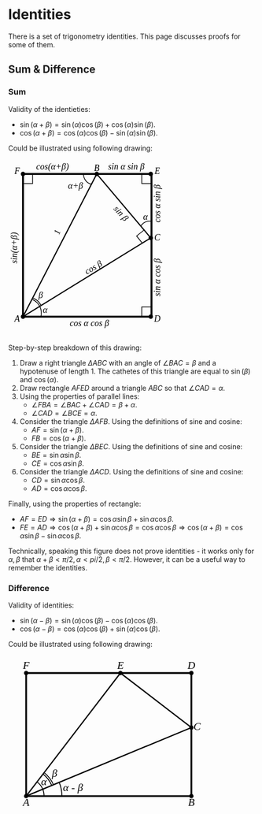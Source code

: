 # Identities

There is a set of trigonometry identities. This page discusses proofs for some of them.

## Sum & Difference

### Sum

Validity of the identieties:

- $\sin(\alpha + \beta) = \sin(\alpha)\cos(\beta) + \cos(\alpha)\sin(\beta)$.
- $\cos(\alpha + \beta) = \cos(\alpha)\cos(\beta) - \sin(\alpha)\sin(\beta)$.

Could be illustrated using following drawing:

<svg width="330" height="360" viewbox="-0.1 -0.1 1.1 1.2">
    <g>
        <circle cx="0" cy="0" r="0.015" />
        <circle cx="0.5" cy="0" r="0.015" />
        <circle cx="0.866" cy="0" r="0.015" />
        <circle cx="0.866" cy="0.433" r="0.015" />
        <circle cx="0.866" cy="0.966" r="0.015" />
        <circle cx="0" cy="0.966" r="0.015" />
    </g>
    <g stroke="black" stroke-width="0.013" fill="none">
        <path d="M 0.5 0 L 0.866 0.433 0 0.966 Z" stroke-width="0.008" />
        <rect x="0" y="0" width="0.871" height="0.966"   />
    </g>
    <g
        font-size="0.06"
        text-anchor="middle"
        style="font-family: 'LatinModern'"
        font-style="italic"
    >
        <text x="-0.04" y="0" >F</text>
        <text x="0.5" y="-0.02">B</text>
        <text x="0.91" y="0">E</text>
        <text x="0.91" y="0.45">C</text>
        <text x="0.91" y="1">D</text>
        <text x="-0.04" y="1">A</text>
        <text x="0.12" y="0.84">β</text>
        <text x="0.15" y="0.94">α</text>
        <text x="0.83" y="0.31">α</text>
        <text x="0.356" y="0.1">α+β</text>
        <text x="0.25" y="0.4" transform="rotate(-70 0.25 0.4)">1</text>
        <text x="0.5" y="0.7" transform="rotate(-30 0.4 0.7)">cos β</text>
        <text x="0.65" y="0.28" transform="rotate(48 0.65 0.28)">sin β</text>
        <text x="-0.04" y="0.5" transform="rotate(-90 -0.04 0.5)">sin(α+β)</text>
        <text x="0.2" y="-0.03">cos(α+β)</text>
        <text x="0.7" y="-0.03">sin α sin β</text>
        <text x="0.93" y="0.2" transform="rotate(-90 0.93 0.2)">cos α sin β</text>
        <text x="0.93" y="0.7" transform="rotate(-90 0.93 0.7)">sin α cos β</text>
        <text x="0.45" y="1.03">cos α cos β</text>
    </g>
    <g fill="none" stroke="black" stroke-width="0.005">
        <path d="M 0.065 0.85 A 0.1 0.1 0 0 1 0.12 0.97" />
        <path d="M 0.067 0.84 A 0.1 0.1 0 0 1 0.122 0.889" />
        <path d="M 0.41 0 A 0.07 0.07 0 0 0 0.465 0.07" />
        <path d="M 0.87 0.32 A 0.07 0.07 0 0 0 0.8 0.35" />
        <path d="M 0.871 0.9 L 0.805 0.9 0.805 0.966" />
        <path d="M 0.805 0 L 0.805 0.065 0.871 0.065" />
        <path d="M 0 0.065 L 0.065 0.065 0.065 0" />
        <path d="M 0.82 0.38 L 0.77 0.42 0.81 0.47" />
    </g>
</svg>

Step-by-step breakdown of this drawing:

1. Draw a right triangle $\Delta ABC$ with an angle of $\angle BAC = \beta$ and a hypotenuse of length 1. The cathetes of this triangle are equal to $\sin(\beta)$ and $\cos(\alpha)$.
2. Draw rectangle $AFED$ around a triangle $ABC$ so that $\angle CAD = \alpha$.
3. Using the properties of parallel lines:
    - $\angle FBA = \angle BAC + \angle CAD = \beta + \alpha$.
    - $\angle CAD = \angle BCE = \alpha$.
4. Consider the triangle $\Delta AFB$. Using the definitions of sine and cosine:
    - $AF=\sin{(\alpha + \beta)}$.
    - $FB=\cos{(\alpha + \beta)}$.
5. Consider the triangle $\Delta BEC$. Using the definitions of sine and cosine:
    - $BE = \sin{\alpha} \sin{\beta}$.
    - $CE = \cos{\alpha} \sin{\beta}$.
6. Consider the triangle $\Delta ACD$. Using the definitions of sine and cosine:
    - $CD = \sin{\alpha} \cos{\beta}$.
    - $AD = \cos{\alpha} \cos{\beta}$.

Finally, using the properties of rectangle:

- $AF = ED \Rightarrow \sin{(\alpha + \beta)} = \cos{\alpha} \sin{\beta} + \sin{\alpha} \cos{\beta}$.
- $FE = AD \Rightarrow \cos{(\alpha + \beta)} + \sin{\alpha}\cos{\beta} = \cos{\alpha}\cos{\beta} \Rightarrow \cos{(\alpha + \beta)} = \cos{\alpha}\sin{\beta} - \sin{\alpha}\cos{\beta}$.

Technically, speaking this figure does not prove identities - it works only for $\alpha, \beta$ that $\alpha + \beta < \pi/2, \alpha < pi/2, \beta < \pi/2$. However, it can be a useful way to remember the identities.

### Difference

Validity of identities:

- $\sin(\alpha - \beta) = \sin(\alpha)\cos(\beta) - \cos(\alpha)\cos(\beta)$.
- $\cos(\alpha - \beta) = \cos(\alpha)\cos(\beta) + \sin(\alpha)\cos(\beta)$.

Could be illustrated using following drawing:

<svg
    width="554.327719506772" height="412.2384881216701"
    viewbox="-0.1 -0.1 1.38581929876693 1.0305962203041752">
    <g>
        <circle cx="0" cy="0" r="0.012" />
        <circle cx="0" cy="0.6870641468694502" r="0.012" />
        <circle cx="0.9238795325112867" cy="0" r="0.012" />
        <circle cx="0.9238795325112867" cy="0.6870641468694502" r="0.012" />
        <circle cx="0.5272028623656693" cy="0" r="0.012" />
        <circle cx="0.9238795325112867" cy="0.3043807145043603" r="0.012" />
    </g>
    <path
        d="M 0 0 L 0 0 0 0.6870641468694502 0.9238795325112867 0.6870641468694502 0.9238795325112867 0 Z"
        fill="none" stroke-width="0.01" stroke="black"
    />
    <g stroke="black" stroke-width="0.007">
        <line x1="0" y1="0.6870641468694502" x2="0.9238795325112867" y2="0.3043807145043603" />
        <line x1="0.5272028623656693" y1="0" x2="0.9238795325112867" y2="0.3043807145043603" />
        <line x1="0" y1="0.6870641468694502" x2="0.5272028623656693" y2="0" />
    </g>
    <g
        font-size="0.06"
        text-anchor="middle"
        dominant-baseline="middle"
        style="font-family: 'LatinModern'"
        font-style="italic"
    >
        <text x="0" y="0.6990641468694502" dominant-baseline="Hanging">A</text>
        <text x="0.9238795325112867" y="0.6990641468694502" dominant-baseline="Hanging">B</text>
        <text x="0.9358795325112867" y="0.3043807145043603" text-anchor="start">C</text>
        <text x="0.5272028623656693" y="-0.024" dominant-baseline="Auto">E</text>
        <text x="0.9238795325112867" y="-0.024" dominant-baseline="Auto">D</text>
        <text x="0" y="-0.024" dominant-baseline="Auto">F</text>
        <text x="0.09916916753640441" y="0.6109689682433601">α</text>
        <text x="0.15867066805824706" y="0.565311861067706">β</text>
        <text text-anchor="start" x="0.2059649088846784" y="0.6460951792460632">α - β</text>
    </g>
    <g fill="none" stroke="black" stroke-width="0.005">
        <path d="M 0.060876142900872066 0.6077288128403266A 0.1 0.1 0 0 1 0.1 0.6870641468694502"/>
        <path d="M 0.0943580214963517 0.5640943791243087 A 0.155 0.155 0 0 1 0.14320132753924944 0.6277482148528613" />
        <path d="M 0.10044563578643892 0.5561608457213963 A 0.165 0.165 0 0 1 0.15244012286436232 0.6239213805292103" />
        <path d="M 0.18477590650225736 0.6105274603964322 A 0.2 0.2 0 0 1 0.2 0.6870641468694502" />
    </g>
</svg>
